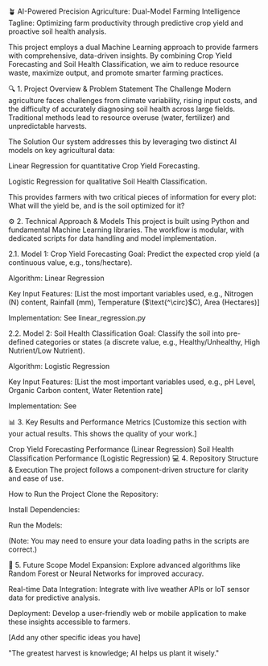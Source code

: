 🪴 AI-Powered Precision Agriculture: Dual-Model Farming Intelligence
Tagline: Optimizing farm productivity through predictive crop yield and proactive soil health analysis.

This project employs a dual Machine Learning approach to provide farmers with comprehensive, data-driven insights. By combining Crop Yield Forecasting and Soil Health Classification, we aim to reduce resource waste, maximize output, and promote smarter farming practices.

🔍 1. Project Overview & Problem Statement
The Challenge
Modern agriculture faces challenges from climate variability, rising input costs, and the difficulty of accurately diagnosing soil health across large fields. Traditional methods lead to resource overuse (water, fertilizer) and unpredictable harvests.

The Solution
Our system addresses this by leveraging two distinct AI models on key agricultural data:

Linear Regression for quantitative Crop Yield Forecasting.

Logistic Regression for qualitative Soil Health Classification.

This provides farmers with two critical pieces of information for every plot: What will the yield be, and is the soil optimized for it?

⚙️ 2. Technical Approach & Models
This project is built using Python and fundamental Machine Learning libraries. The workflow is modular, with dedicated scripts for data handling and model implementation.

2.1. Model 1: Crop Yield Forecasting
Goal: Predict the expected crop yield (a continuous value, e.g., tons/hectare).

Algorithm: Linear Regression

Key Input Features: [List the most important variables used, e.g., Nitrogen (N) content, Rainfall (mm), Temperature ($\text{^\circ}$C), Area (Hectares)]

Implementation: See linear_regression.py

2.2. Model 2: Soil Health Classification
Goal: Classify the soil into pre-defined categories or states (a discrete value, e.g., Healthy/Unhealthy, High Nutrient/Low Nutrient).

Algorithm: Logistic Regression

Key Input Features: [List the most important variables used, e.g., pH Level, Organic Carbon content, Water Retention rate]

Implementation: See

📊 3. Key Results and Performance Metrics
[Customize this section with your actual results. This shows the quality of your work.]

Crop Yield Forecasting Performance (Linear Regression)
Soil Health Classification Performance (Logistic Regression)
💻 4. Repository Structure & Execution
The project follows a component-driven structure for clarity and ease of use.

How to Run the Project
Clone the Repository:

Install Dependencies:

Run the Models:

(Note: You may need to ensure your data loading paths in the scripts are correct.)

🚀 5. Future Scope
Model Expansion: Explore advanced algorithms like Random Forest or Neural Networks for improved accuracy.

Real-time Data Integration: Integrate with live weather APIs or IoT sensor data for predictive analysis.

Deployment: Develop a user-friendly web or mobile application to make these insights accessible to farmers.

[Add any other specific ideas you have]

"The greatest harvest is knowledge; AI helps us plant it wisely."
